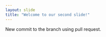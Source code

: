 ```yaml
---
layout: slide
title: "Welcome to our second slide!"
---
```

New commit to the branch using pull request.

